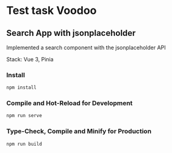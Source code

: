# Test task Voodoo

## Search App with jsonplaceholder

Implemented a search component with the jsonplaceholder API

Stack: Vue 3, Pinia

### Install

```sh
npm install
```

### Compile and Hot-Reload for Development

```sh
npm run serve
```

### Type-Check, Compile and Minify for Production

```sh
npm run build
```
